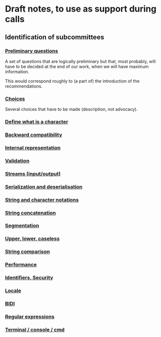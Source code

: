 # Draft notes, to use as support during calls

## Identification of subcommittees

### [Preliminary questions](0150_Preliminary_questions.md)

A set of questions that are logically preliminary but that, most probably, will have to be decided at the end of our work, when we will have maximum information.

This would correspond roughly to (a part of) the introduction of the recommendations.

### [Choices](0215_Choices.md)

Several choices that have to be made (description, not advocacy).

### [Define what is a character](0275_Define_what_is_a_character.md)

### [Backward compatibility](0300_Backward_compatibility.md)

### [Internal representation](0400_Internal_representation.md)

### [Validation](0450_Validation.md)

### [Streams (input/output)](0462_Streams_input_output.md)

### [Serialization and deserialisation](0475_Serialization_and_deserialization.md)

### [String and character notations](0500_String_and_character_notations.md)

### [String concatenation](0525_String_concatenation.md)

### [Segmentation](0550_Segmentation.md)

### [Upper, lower, caseless](0575_Upper_lower_caseless.md)

### [String comparison](0600_String_comparison.md)

### [Performance](0625_Performance.md)

### [Identifiers, Security](0650_Identifiers_security.md)

### [Locale](0675_Locale.md)

### [BIDI](0700_BIDI.md)

### [Regular expressions](0725_Regular_expressions.md)

### [Terminal / console / cmd](0750_Terminal_console_CMD.md)
